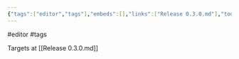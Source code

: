 ```yaml
---
{"tags":["editor","tags"],"embeds":[],"links":["Release 0.3.0.md"],"todos":{"done":[],"pending":[]},"uuid":"74df0126-165c-4002-bc75-9df9c069f3fc"}
---
```

#editor #tags

Targets at [[Release 0.3.0.md]]